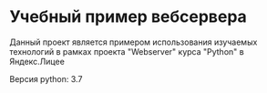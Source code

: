 # Учебный пример вебсервера



Данный проект является примером использования изучаемых 
технологий в рамках проекта "Webserver" курса "Python" в Яндекс.Лицее

Версия python: 3.7
